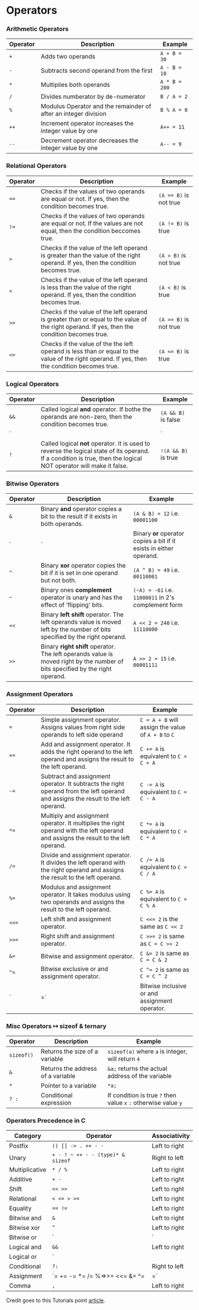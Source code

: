 # Operators

### Arithmetic Operators

| Operator | Description | Example |
|----------|-------------|---------|
| `+` | Adds two operands | `A + B = 30` |
| `-` | Subtracts second operand from the first | `A - B = 10` |
| `*` | Multiplies both operands | `A * B = 200` |
| `/` | Divides numberator by de-numerator | `B / A = 2` |
| `%` | Modulus Operator and the remainder of after an integer division | `B % A = 0` |
| `++` | Increment operator increases the integer value by one | `A++ = 11` |
| `--` | Decrement operator decreases the integer value by one | `A-- = 9` |

### Relational Operators


| Operator | Description | Example |
|----------|-------------|---------|
| `==` | Checks if the values of two operands are equal or not. If yes, then the condition becomes true. | `(A == B)` is not true |
| `!=` | Checks if the values of two operands are equal or not. If the values are not equal, then the condition beccomes true. | `(A != B)` is true |
| `>` | Checks if the value of the left operand is greater than the value of the right operand. If yes, then the condition becomes true. | `(A > B)` is not true |
| `<` | Checks if the value of the left operand is less than the value of the right operand. If yes, then the condition becomes true. | `(A < B)` is true |
| `>=` | Checks if the value of the left operand is greater than or equal to the value of the right operand. If yes, then the condition becomes true. | `(A >= B)` is not true |
| `<=` | Checks if the value of the the left operand is less than or equal to the value of the right operand. If yes, then the condition becomes true. | `(A <= B)` is true |

### Logical Operators

| Operator | Description | Example |
|----------|-------------|---------|
| `&&` | Called logical **and** operator. If bothe the operands are non-zero, then the condition becomes true. | `(A && B)` is false |
| `||` | Called logical **or** operator. If any of the two ooperands in non-zero, then the condition becomes true. | `(A || B)` is true |
| `!` | Called logical **not** operator. It is used to reverse the logical state of its operand. If a condition is true, then the logical NOT operator will make it false. | `!(A && B)` is true |

### Bitwise Operators


| Operator | Description | Example |
|----------|-------------|---------|
| `&` | Binary **and** operator copies a bit to the result if it exists in both operands. | `(A & B) = 12` i.e. `00001100` |
| `|` | Binary **or** operator copies a bit if it esists in either operand. | `(A | B) = 61` i.e. `00111101` |
| `^` | Binary **xor** operator copies the bit if it is set in one operand but not both. | `(A ^ B) = 49` i.e. `00110001` |
| `~` | Binary ones **complement** operator is unary and has the effect of 'flipping' bits. | `(~A) = -61` i.e. `11000011` in 2's complement form |
| `<<` | Binary **left shift** operator. The left operands value is moved left by the number of bits specified by the right operand. | `A << 2 = 240` i.e. `11110000` |
| `>>` | Binary **right shift** operator. The left operands value is moved right by the number of bits specified by the right operand. | `A >> 2 = 15` i.e. `00001111` |

### Assignment Operators

| Operator | Description | Example |
|----------|-------------|---------|
| `=` | Simple assignment operator. Assigns values from right side operands to left side operand | `C = A + B` will assign the value of `A + B` to `C` |
| `+=` | Add and assignment operator. It adds the right operand to the left operand and assigns the result to the left operand. | `C += A` is equivalent to `C = C + A` |
| `-=` | Subtract and assignment operator. It subtracts the right operand from the left operand and assigns the result to the left operand. | `C -= A` is equivalent to `C = C - A` |
| `*=` | Multiply and assignment operator. It multiplies the right operand with the left operand and assigns the result to the left operand. | `C *= A` is equivalent to `C = C * A` |
| `/=` | Divide and assignment operator. It divides the left operand with the right operand and assigns the result to the left operand. | `C /= A` is equivalent to `C = C / A` |
| `%=` | Modulus and assignment operator. It takes modulus using two operands and assigns the result to the left operand. | `C %= A` is equivalent to `C = C % A` |
| `<<=` | Left shift and assignment operator. | `C <<= 2` is the same as `C << 2` |
| `>>=` | Right shift and assignment operator. | `C >>= 2` is same as `C = C >> 2` |
| `&=` | Bitwise and assignment operator. | `C &= 2` is same as `C = C & 2` |
| `^=` | Bitwise exclusive or and assignment operator. | `C ^= 2` is same as `C = C ^ 2` |
| `|=` | Bitwise inclusive or and assignment operator. | `C |= 2` is same as `C = C | 2` |

### Misc Operators ↦ sizeof & ternary

| Operator | Description | Example |
|----------|-------------|---------|
| `sizeof()` | Returns the size of a variable | `sizeof(a)` where `a` is integer, will return `4` |
| `&` | Returns the address of a variable | `&a;` returns the actual address of the variable |
| `*` | Pointer to a variable | `*a;` |
| `? :` | Conditional expression | If condition is true `?` then value `x` `:` otherwise value `y` |

### Operators Precedence in C

| Category | Operator | Associativity |
|----------|----------|---------------|
| Postfix | `() [] -> . ++ - -` | Left to right |
| Unary | `+ - ! ~ ++ - - (type)* & sizeof` | Right to left |
| Multiplicative | `* / %` | Left to right |
| Additive | `+ -` | Left to right |
| Shift | `<< >>` | Left to right |
| Relational | `< <= > >=` | Left to right |
| Equality | `== !=` | Left to right |
| Bitwise and | `&` | Left to right |
| Bitwise xor | `^` | Left to right |
| Bitwise or | `|` | Left to right |
| Logical and | `&&` | Left to right |
| Logical or | `||` | Left to right |
| Conditional | `?:` | Right to left |
| Assignment | `= += -= *= /= %=>>= <<= &= ^= |=` | Right to left |
| Comma | `,` | Left to right |


Credit goes to this Tutorials point [article](http://www.tutorialspoint.com/cprogramming/c_operators.htm).

